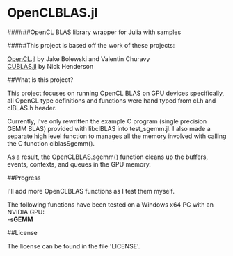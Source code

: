 # OpenCLBLAS.jl

######OpenCL BLAS library wrapper for Julia with samples

#####This project is based off the work of these projects:

[OpenCL.jl](https://github.com/JuliaGPU/OpenCL.jl) by Jake Bolewski and Valentin Churavy  
[CUBLAS.jl](https://github.com/JuliaGPU/CUBLAS.jl) by Nick Henderson

##What is this project?

This project focuses on running OpenCL BLAS on GPU devices specifically, all OpenCL type definitions and functions were hand typed from cl.h and clBLAS.h header.  
  
Currently, I've only rewritten the example C program (single precision GEMM BLAS) provided with libclBLAS into test_sgemm.jl. 
I also made a separate high level function to manages all the memory involved with calling the C function clblasSgemm().  

As a result, the OpenCLBLAS.sgemm() function cleans up the buffers, events, contexts, and queues in the GPU memory.

##Progress

I'll add more OpenCLBLAS functions as I test them myself.

The following functions have been tested on a Windows x64 PC with an NVIDIA GPU:  
-**sGEMM**

##License

The license can be found in the file 'LICENSE'.